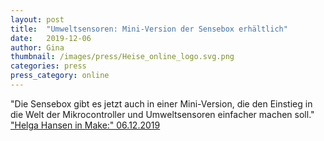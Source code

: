 ```yaml
---
layout: post
title:  "Umweltsensoren: Mini-Version der Sensebox erhältlich"
date:   2019-12-06 
author: Gina
thumbnail: /images/press/Heise_online_logo.svg.png
categories: press
press_category: online
---
```

"Die Sensebox gibt es jetzt auch in einer Mini-Version, die den Einstieg in die Welt der Mikrocontroller und Umweltsensoren einfacher machen soll."
<a href="https://www.heise.de/make/meldung/Umweltsensoren-Mini-Version-der-Sensebox-erhaeltlich-4607249.html" target="_blank">"Helga Hansen in Make:" 06.12.2019</a>
